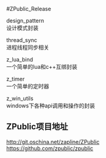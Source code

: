 #ZPublic_Release

design_pattern  
设计模式封装  
  
thread_sync  
进程线程同步相关  
  
z_lua_bind  
一个简单的lua和c++互绑封装  
  
z_timer  
一个简单的定时器  
  
z_win_utils  
windows下各种api调用和操作的封装  
  

ZPublic项目地址
---------------
http://git.oschina.net/zapline/ZPublic  
https://github.com/zpublic/zpublic  
